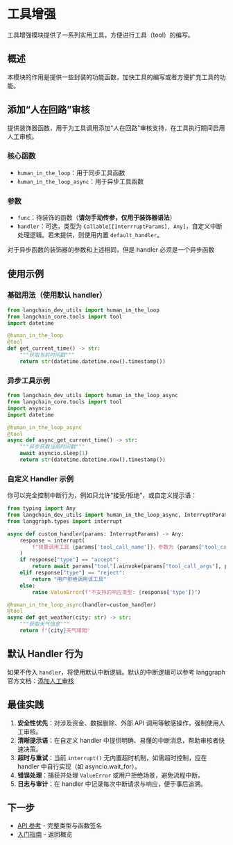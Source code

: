# 工具增强

工具增强模块提供了一系列实用工具，方便进行工具（tool）的编写。

## 概述

本模块的作用是提供一些封装的功能函数，加快工具的编写或者方便扩充工具的功能。

## 添加“人在回路”审核

提供装饰器函数，用于为工具调用添加“人在回路”审核支持，在工具执行期间启用人工审核。

### 核心函数

- `human_in_the_loop`：用于同步工具函数
- `human_in_the_loop_async`：用于异步工具函数

### 参数

- `func`：待装饰的函数（**请勿手动传参，仅用于装饰器语法**）
- `handler`：可选，类型为 `Callable[[InterrruptParams], Any]`，自定义中断处理逻辑。若未提供，则使用内置 `default_handler`。

对于异步函数的装饰器的参数和上述相同，但是 handler 必须是一个异步函数

## 使用示例

### 基础用法（使用默认 handler）

```python
from langchain_dev_utils import human_in_the_loop
from langchain_core.tools import tool
import datetime

@human_in_the_loop
@tool
def get_current_time() -> str:
    """获取当前时间戳"""
    return str(datetime.datetime.now().timestamp())
```

### 异步工具示例

```python
from langchain_dev_utils import human_in_the_loop_async
from langchain_core.tools import tool
import asyncio
import datetime

@human_in_the_loop_async
@tool
async def async_get_current_time() -> str:
    """异步获取当前时间戳"""
    await asyncio.sleep(1)
    return str(datetime.datetime.now().timestamp())
```

### 自定义 Handler 示例

你可以完全控制中断行为，例如只允许“接受/拒绝”，或自定义提示语：

```python
from typing import Any
from langchain_dev_utils import human_in_the_loop_async, InterruptParams
from langgraph.types import interrupt

async def custom_handler(params: InterruptParams) -> Any:
    response = interrupt(
        f"我要调用工具 {params['tool_call_name']}，参数为 {params['tool_call_args']}，请确认是否调用"
    )
    if response["type"] == "accept":
        return await params["tool"].ainvoke(params["tool_call_args"], params["config"])
    elif response["type"] == "reject":
        return "用户拒绝调用该工具"
    else:
        raise ValueError(f"不支持的响应类型: {response['type']}")

@human_in_the_loop_async(handler=custom_handler)
@tool
async def get_weather(city: str) -> str:
    """获取天气信息"""
    return f"{city}天气晴朗"
```

## 默认 Handler 行为

如果不传入 `handler`，将使用默认中断逻辑。默认的中断逻辑可以参考 langgraph 官方文档：[添加人工审核](https://docs.langchain.com/oss/python/langgraph/add-human-in-the-loop)

## 最佳实践

1. **安全性优先**：对涉及资金、数据删除、外部 API 调用等敏感操作，强制使用人工审核。
2. **清晰提示语**：在自定义 handler 中提供明确、易懂的中断消息，帮助审核者快速决策。
3. **超时与重试**：当前 `interrupt()` 无内置超时机制，如需超时控制，应在 handler 中自行实现（如 asyncio.wait_for）。
4. **错误处理**：捕获并处理 `ValueError` 或用户拒绝场景，避免流程中断。
5. **日志与审计**：在 handler 中记录每次中断请求与响应，便于事后追溯。

## 下一步

- [API 参考](./api-reference.md) - 完整类型与函数签名
- [入门指南](./getting-started.md) - 返回概览
